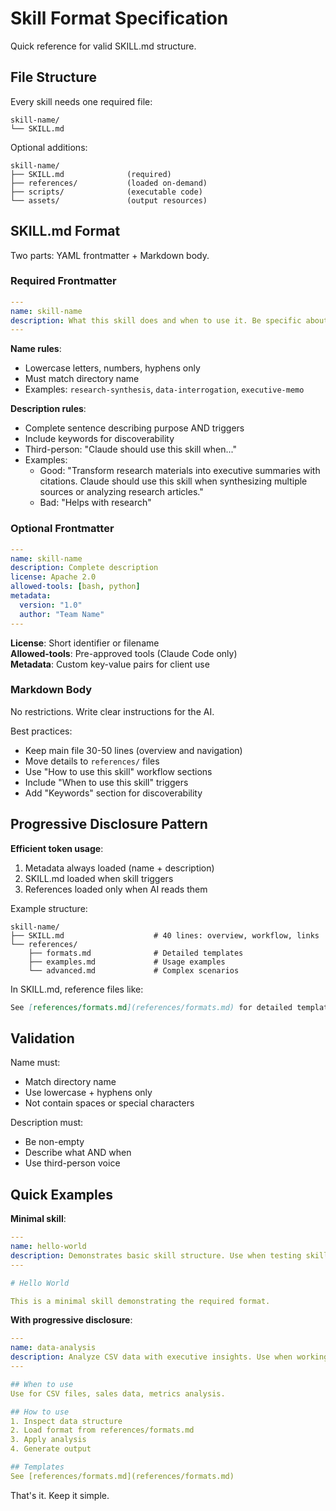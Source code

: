 # Skill Format Specification

Quick reference for valid SKILL.md structure.

## File Structure

Every skill needs one required file:
```
skill-name/
└── SKILL.md
```

Optional additions:
```
skill-name/
├── SKILL.md              (required)
├── references/           (loaded on-demand)
├── scripts/              (executable code)
└── assets/               (output resources)
```

## SKILL.md Format

Two parts: YAML frontmatter + Markdown body.

### Required Frontmatter

```yaml
---
name: skill-name
description: What this skill does and when to use it. Be specific about triggers.
---
```

**Name rules**:
- Lowercase letters, numbers, hyphens only
- Must match directory name
- Examples: `research-synthesis`, `data-interrogation`, `executive-memo`

**Description rules**:
- Complete sentence describing purpose AND triggers
- Include keywords for discoverability
- Third-person: "Claude should use this skill when..."
- Examples:
  - Good: "Transform research materials into executive summaries with citations. Claude should use this skill when synthesizing multiple sources or analyzing research articles."
  - Bad: "Helps with research"

### Optional Frontmatter

```yaml
---
name: skill-name
description: Complete description
license: Apache 2.0
allowed-tools: [bash, python]
metadata:
  version: "1.0"
  author: "Team Name"
---
```

**License**: Short identifier or filename  
**Allowed-tools**: Pre-approved tools (Claude Code only)  
**Metadata**: Custom key-value pairs for client use

### Markdown Body

No restrictions. Write clear instructions for the AI.

Best practices:
- Keep main file 30-50 lines (overview and navigation)
- Move details to `references/` files
- Use "How to use this skill" workflow sections
- Include "When to use this skill" triggers
- Add "Keywords" section for discoverability

## Progressive Disclosure Pattern

**Efficient token usage**:
1. Metadata always loaded (name + description)
2. SKILL.md loaded when skill triggers
3. References loaded only when AI reads them

Example structure:
```
skill-name/
├── SKILL.md                    # 40 lines: overview, workflow, links
└── references/
    ├── formats.md              # Detailed templates
    ├── examples.md             # Usage examples
    └── advanced.md             # Complex scenarios
```

In SKILL.md, reference files like:
```markdown
See [references/formats.md](references/formats.md) for detailed templates.
```

## Validation

Name must:
- Match directory name
- Use lowercase + hyphens only
- Not contain spaces or special characters

Description must:
- Be non-empty
- Describe what AND when
- Use third-person voice

## Quick Examples

**Minimal skill**:
```yaml
---
name: hello-world
description: Demonstrates basic skill structure. Use when testing skill loading.
---

# Hello World

This is a minimal skill demonstrating the required format.
```

**With progressive disclosure**:
```yaml
---
name: data-analysis
description: Analyze CSV data with executive insights. Use when working with spreadsheets or tabular data.
---

## When to use
Use for CSV files, sales data, metrics analysis.

## How to use
1. Inspect data structure
2. Load format from references/formats.md
3. Apply analysis
4. Generate output

## Templates
See [references/formats.md](references/formats.md)
```

That's it. Keep it simple.

